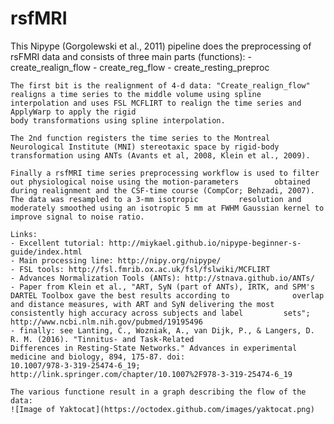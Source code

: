 # rsfMRI
This Nipype (Gorgolewski et al., 2011) pipeline does the preprocessing of rsFMRI data and consists of three main parts (functions):
    - create_realign_flow
    - create_reg_flow
    - create_resting_preproc
    
    The first bit is the realignment of 4-d data: "Create_realign_flow" realigns a time series to the middle volume using spline     interpolation and uses FSL MCFLIRT to realign the time series and ApplyWarp to apply the rigid
    body transformations using spline interpolation.
    
    The 2nd function registers the time series to the Montreal Neurological Institute (MNI) stereotaxic space by rigid-body          transformation using ANTs (Avants et al, 2008, Klein et al., 2009).
    
    Finally a rsfMRI time series preprocessing workflow is used to filter out physiological noise using the motion-parameters        obtained during realignment and the CSF-time course (CompCor; Behzadi, 2007). The data was resampled to a 3-mm isotropic         resolution and moderately smoothed using an isotropic 5 mm at FWHM Gaussian kernel to improve signal to noise ratio.
    
    Links:
    - Excellent tutorial: http://miykael.github.io/nipype-beginner-s-guide/index.html
    - Main processing line: http://nipy.org/nipype/
    - FSL tools: http://fsl.fmrib.ox.ac.uk/fsl/fslwiki/MCFLIRT
    - Advances Normalization Tools (ANTs): http://stnava.github.io/ANTs/
    - Paper from Klein et al., "ART, SyN (part of ANTs), IRTK, and SPM's DARTEL Toolbox gave the best results according to              overlap and distance measures, with ART and SyN delivering the most consistently high accuracy across subjects and label         sets"; http://www.ncbi.nlm.nih.gov/pubmed/19195496
    - finally: see Lanting, C., Wozniak, A., van Dijk, P., & Langers, D. R. M. (2016). "Tinnitus- and Task-Related                      Differences in Resting-State Networks." Advances in experimental medicine and biology, 894, 175-87. doi:                         10.1007/978-3-319-25474-6_19; http://link.springer.com/chapter/10.1007%2F978-3-319-25474-6_19
    
    The various functione result in a graph describing the flow of the data:
    ![Image of Yaktocat](https://octodex.github.com/images/yaktocat.png)
    
